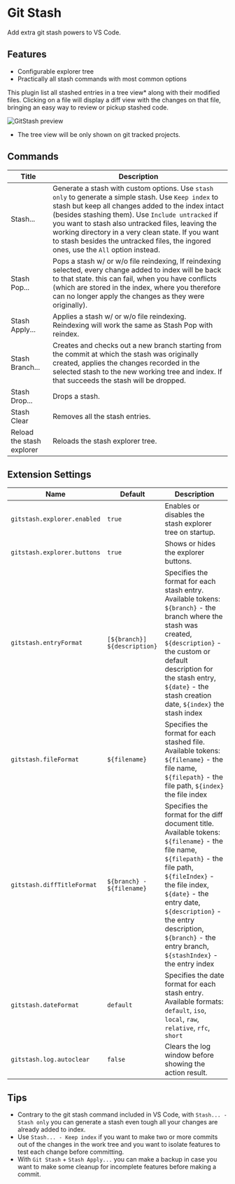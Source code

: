 # Git Stash

Add extra git stash powers to VS Code.

## Features

 - Configurable explorer tree
 - Practically all stash commands with most common options

This plugin list all stashed entries in a tree view* along with their modified files.
Clicking on a file will display a diff view with the changes on that file, bringing an easy way to review or pickup stashed code.

![GitStash preview](https://raw.githubusercontent.com/arturock/vscode-gitstash/master/resources/screencast.gif)

* The tree view will be only shown on git tracked projects.


## Commands

| Title                     | Description
|---------------------------|------------
| Stash...                  | Generate a stash with custom options. Use `stash only` to generate a simple stash. Use `Keep index` to stash but keep all changes added to the index intact (besides stashing them). Use `Include untracked` if you want to stash also untracked files, leaving the working directory in a very clean state. If you want to stash besides the untracked files, the ingored ones, use the `All` option instead.
| Stash Pop...              | Pops a stash w/ or w/o file reindexing, If reindexing selected, every change added to index will be back to that state. this can fail, when you have conflicts (which are stored in the index, where you therefore can no longer apply the changes as they were originally).
| Stash Apply...            | Applies a stash w/ or w/o file reindexing. Reindexing will work the same as Stash Pop with reindex.
| Stash Branch...           | Creates and checks out a new branch starting from the commit at which the stash was originally created, applies the changes recorded in the selected stash to the new working tree and index. If that succeeds the stash will be dropped.
| Stash Drop...             | Drops a stash.
| Stash Clear               | Removes all the stash entries.
| Reload the stash explorer | Reloads the stash explorer tree.


## Extension Settings

|Name                         | Default                      | Description
|-----------------------------|------------------------------|------------
| `gitstash.explorer.enabled` | `true`                       | Enables or disables the stash explorer tree on startup.
| `gitstash.explorer.buttons` | `true`                       | Shows or hides the explorer buttons.
| `gitstash.entryFormat`      | `[${branch}] ${description}` | Specifies the format for each stash entry. Available tokens: `${branch}` - the branch where the stash was created, `${description}` - the custom or default description for the stash entry, `${date}` - the stash creation date, `${index}` the stash index
| `gitstash.fileFormat`       | `${filename}`                | Specifies the format for each stashed file. Available tokens: `${filename}` - the file name, `${filepath}` - the file path, `${index}` the file index
| `gitstash.diffTitleFormat`  | `${branch} - ${filename}`    | Specifies the format for the diff document title. Available tokens: `${filename}` - the file name, `${filepath}` - the file path, `${fileIndex}` - the file index, `${date}` - the entry date, `${description}` - the entry description, `${branch}` - the entry branch, `${stashIndex}` - the entry index
| `gitstash.dateFormat`       | `default`                    | Specifies the date format for each stash entry. Available formats: `default`, `iso`, `local`, `raw`, `relative`, `rfc`, `short`
| `gitstash.log.autoclear`    | `false`                      | Clears the log window before showing the action result.


## Tips

- Contrary to the git stash command included in VS Code, with `Stash... - Stash only` you can generate a stash even tough all your changes are already added to index.
 - Use `Stash... - Keep index` if you want to make two or more commits out of the changes in the work tree and you want to isolate features to test each change before committing.
 - With `Git Stash` + `Stash Apply...` you can make a backup in case you want to make some cleanup for incomplete features before making a commit.

